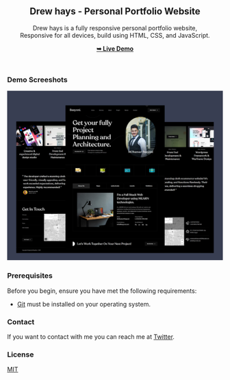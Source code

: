 <div align="center">

  <br />
  <br />

  <h2 align="center">Drew hays - Personal Portfolio Website</h2>

  Drew hays is a fully responsive personal portfolio website, <br />Responsive for all devices, build using HTML, CSS, and JavaScript.

  <a href="https://engmeow.github.io/personal-portfolio-demo/"><strong>➥ Live Demo</strong></a>

</div>

<br />

### Demo Screeshots

![MO - Personal portfolio](./readme-images/desktop.png "Desktop Demo")

### Prerequisites

Before you begin, ensure you have met the following requirements:

* [Git](https://git-scm.com/downloads "Download Git") must be installed on your operating system.


### Contact

If you want to contact with me you can reach me at [Twitter](https://www.twitter.com/MOhamedBasyoni).

### License

[MIT](https://choosealicense.com/licenses/mit/)
